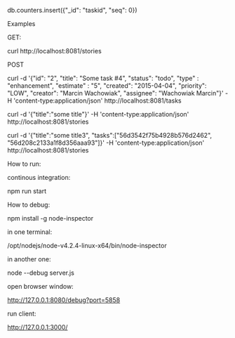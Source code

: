 db.counters.insert({"_id": "taskid", "seq": 0})

Examples

GET:

curl http://localhost:8081/stories

POST

curl -d '{"id": "2", "title": "Some task #4", "status": "todo", "type" : "enhancement", "estimate" : "5", "created": "2015-04-04", "priority": "LOW", "creator": "Marcin Wachowiak", "assignee": "Wachowiak Marcin"}' -H 'content-type:application/json'  http://localhost:8081/tasks

curl -d '{"title":"some title"}' -H 'content-type:application/json'  http://localhost:8081/stories

curl -d '{"title":"some title3", "tasks":["56d3542f75b4928b576d2462", "56d208c2133a1f8d356aaa93"]}' -H 'content-type:application/json'  http://localhost:8081/stories


How to run:

continous integration:

npm run start



How to debug:

npm install -g node-inspector

in one terminal:

/opt/nodejs/node-v4.2.4-linux-x64/bin/node-inspector

in another one:

node --debug server.js 

open browser window:

http://127.0.0.1:8080/debug?port=5858

run client:

http://127.0.0.1:3000/